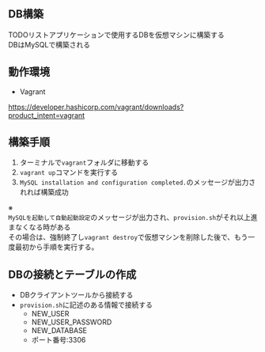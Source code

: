 ## DB構築

TODOリストアプリケーションで使用するDBを仮想マシンに構築する  
DBはMySQLで構築される

## 動作環境

- Vagrant

https://developer.hashicorp.com/vagrant/downloads?product_intent=vagrant

## 構築手順

1. ターミナルで`vagrant`フォルダに移動する
2. `vagrant up`コマンドを実行する
3. `MySQL installation and configuration completed.`のメッセージが出力されれば構築成功

※  
`MySQLを起動して自動起動設定`のメッセージが出力され、`provision.sh`がそれ以上進まなくなる時がある  
その場合は、強制終了し`vagrant destroy`で仮想マシンを削除した後で、もう一度最初から手順を実行する。

## DBの接続とテーブルの作成

- DBクライアントツールから接続する
- `provision.sh`に記述のある情報で接続する
    - NEW_USER
    - NEW_USER_PASSWORD
    - NEW_DATABASE
    - ポート番号:3306
